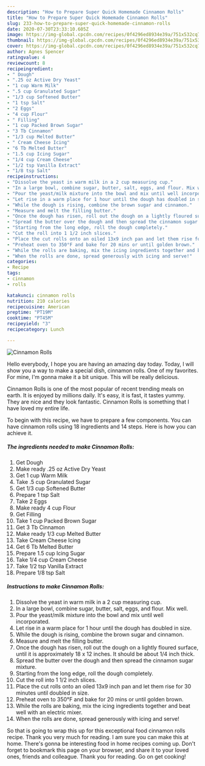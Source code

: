 ```yaml
---
description: "How to Prepare Super Quick Homemade Cinnamon Rolls"
title: "How to Prepare Super Quick Homemade Cinnamon Rolls"
slug: 233-how-to-prepare-super-quick-homemade-cinnamon-rolls
date: 2020-07-30T23:33:10.605Z
image: https://img-global.cpcdn.com/recipes/0f4296ed8934e39a/751x532cq70/cinnamon-rolls-recipe-main-photo.jpg
thumbnail: https://img-global.cpcdn.com/recipes/0f4296ed8934e39a/751x532cq70/cinnamon-rolls-recipe-main-photo.jpg
cover: https://img-global.cpcdn.com/recipes/0f4296ed8934e39a/751x532cq70/cinnamon-rolls-recipe-main-photo.jpg
author: Agnes Spencer
ratingvalue: 4
reviewcount: 8
recipeingredient:
- " Dough"
- ".25 oz Active Dry Yeast"
- "1 cup Warm Milk"
- ".5 cup Granulated Sugar"
- "1/3 cup Softened Butter"
- "1 tsp Salt"
- "2 Eggs"
- "4 cup Flour"
- " Filling"
- "1 cup Packed Brown Sugar"
- "3 Tb Cinnamon"
- "1/3 cup Melted Butter"
- " Cream Cheese Icing"
- "6 Tb Melted Butter"
- "1.5 cup Icing Sugar"
- "1/4 cup Cream Cheese"
- "1/2 tsp Vanilla Extract"
- "1/8 tsp Salt"
recipeinstructions:
- "Dissolve the yeast in warm milk in a 2 cup measuring cup."
- "In a large bowl, combine sugar, butter, salt, eggs, and flour. Mix well."
- "Pour the yeast/milk mixture into the bowl and mix until well incorporated."
- "Let rise in a warm place for 1 hour until the dough has doubled in size."
- "While the dough is rising, combine the brown sugar and cinnamon."
- "Measure and melt the filling butter."
- "Once the dough has risen, roll out the dough on a lightly floured surface, until it is approximately 18 x 12 inches. It should be about 1/4 inch thick."
- "Spread the butter over the dough and then spread the cinnamon sugar mixture."
- "Starting from the long edge, roll the dough completely."
- "Cut the roll into 1 1/2 inch slices."
- "Place the cut rolls onto an oiled 13x9 inch pan and let them rise for 30 minutes until doubled in size."
- "Preheat oven to 350°F and bake for 20 mins or until golden brown."
- "While the rolls are baking, mix the icing ingredients together and beat well with an electric mixer."
- "When the rolls are done, spread generously with icing and serve!"
categories:
- Recipe
tags:
- cinnamon
- rolls

katakunci: cinnamon rolls 
nutrition: 210 calories
recipecuisine: American
preptime: "PT19M"
cooktime: "PT45M"
recipeyield: "3"
recipecategory: Lunch

---
```



![Cinnamon Rolls](https://img-global.cpcdn.com/recipes/0f4296ed8934e39a/751x532cq70/cinnamon-rolls-recipe-main-photo.jpg)

Hello everybody, I hope you are having an amazing day today. Today, I will show you a way to make a special dish, cinnamon rolls. One of my favorites. For mine, I'm gonna make it a bit unique. This will be really delicious.

Cinnamon Rolls is one of the most popular of recent trending meals on earth. It is enjoyed by millions daily. It's easy, it is fast, it tastes yummy. They are nice and they look fantastic. Cinnamon Rolls is something that I have loved my entire life.




To begin with this recipe, we have to prepare a few components. You can have cinnamon rolls using 18 ingredients and 14 steps. Here is how you can achieve it.

<!--inarticleads1-->

##### The ingredients needed to make Cinnamon Rolls:

1. Get  Dough
1. Make ready .25 oz Active Dry Yeast
1. Get 1 cup Warm Milk
1. Take .5 cup Granulated Sugar
1. Get 1/3 cup Softened Butter
1. Prepare 1 tsp Salt
1. Take 2 Eggs
1. Make ready 4 cup Flour
1. Get  Filling
1. Take 1 cup Packed Brown Sugar
1. Get 3 Tb Cinnamon
1. Make ready 1/3 cup Melted Butter
1. Take  Cream Cheese Icing
1. Get 6 Tb Melted Butter
1. Prepare 1.5 cup Icing Sugar
1. Take 1/4 cup Cream Cheese
1. Take 1/2 tsp Vanilla Extract
1. Prepare 1/8 tsp Salt




<!--inarticleads2-->

##### Instructions to make Cinnamon Rolls:

1. Dissolve the yeast in warm milk in a 2 cup measuring cup.
1. In a large bowl, combine sugar, butter, salt, eggs, and flour. Mix well.
1. Pour the yeast/milk mixture into the bowl and mix until well incorporated.
1. Let rise in a warm place for 1 hour until the dough has doubled in size.
1. While the dough is rising, combine the brown sugar and cinnamon.
1. Measure and melt the filling butter.
1. Once the dough has risen, roll out the dough on a lightly floured surface, until it is approximately 18 x 12 inches. It should be about 1/4 inch thick.
1. Spread the butter over the dough and then spread the cinnamon sugar mixture.
1. Starting from the long edge, roll the dough completely.
1. Cut the roll into 1 1/2 inch slices.
1. Place the cut rolls onto an oiled 13x9 inch pan and let them rise for 30 minutes until doubled in size.
1. Preheat oven to 350°F and bake for 20 mins or until golden brown.
1. While the rolls are baking, mix the icing ingredients together and beat well with an electric mixer.
1. When the rolls are done, spread generously with icing and serve!




So that is going to wrap this up for this exceptional food cinnamon rolls recipe. Thank you very much for reading. I am sure you can make this at home. There's gonna be interesting food in home recipes coming up. Don't forget to bookmark this page on your browser, and share it to your loved ones, friends and colleague. Thank you for reading. Go on get cooking!
